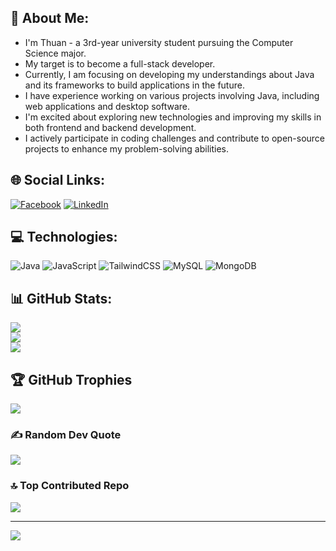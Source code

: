 ## 💫 About Me:
- I'm Thuan - a 3rd-year university student pursuing the Computer Science major.<br>
- My target is to become a full-stack developer.<br>
- Currently, I am focusing on developing my understandings about Java and its frameworks to build applications in the future.<br>
- I have experience working on various projects involving Java, including web applications and desktop software.<br>
- I'm excited about exploring new technologies and improving my skills in both frontend and backend development.<br>
- I actively participate in coding challenges and contribute to open-source projects to enhance my problem-solving abilities.


## 🌐 Social Links:
[![Facebook](https://img.shields.io/badge/Facebook-%231877F2.svg?logo=Facebook&logoColor=white)](https://facebook.com/https://www.facebook.com/hidro.nthn/) [![LinkedIn](https://img.shields.io/badge/LinkedIn-%230077B5.svg?logo=linkedin&logoColor=white)](https://linkedin.com/in/https://www.linkedin.com/in/nguyenthuan2406/) 


## 💻 Technologies:
![Java](https://img.shields.io/badge/java-%23ED8B00.svg?style=flat&logo=openjdk&logoColor=white) 
![JavaScript](https://img.shields.io/badge/javascript-%23323330.svg?style=flat&logo=javascript&logoColor=%23F7DF1E) 
![TailwindCSS](https://img.shields.io/badge/tailwindcss-%2338B2AC.svg?style=flat&logo=tailwind-css&logoColor=white) 
![MySQL](https://img.shields.io/badge/mysql-4479A1.svg?style=flat&logo=mysql&logoColor=white) 
![MongoDB](https://img.shields.io/badge/MongoDB-%234ea94b.svg?style=flat&logo=mongodb&logoColor=white)


## 📊 GitHub Stats:
![](https://github-readme-stats.vercel.app/api?username=MinhThuan2406&theme=nightowl&hide_border=true&include_all_commits=true&count_private=true)<br/>
![](https://github-readme-streak-stats.herokuapp.com/?user=MinhThuan2406&theme=nightowl&hide_border=true)<br/>
![](https://github-readme-stats.vercel.app/api/top-langs/?username=MinhThuan2406&theme=nightowl&hide_border=true&include_all_commits=true&count_private=true&layout=compact)


## 🏆 GitHub Trophies
![](https://github-profile-trophy.vercel.app/?username=MinhThuan2406&theme=midnight-purple&no-frame=true&no-bg=true&margin-w=4)


### ✍️ Random Dev Quote
![](https://quotes-github-readme.vercel.app/api?type=horizontal&theme=radical)


### 🔝 Top Contributed Repo
![](https://github-contributor-stats.vercel.app/api?username=MinhThuan2406&limit=5&theme=dark&combine_all_yearly_contributions=true)


---
[![](https://visitcount.itsvg.in/api?id=Celsius06&icon=0&color=1)](https://visitcount.itsvg.in)

<!-- Proudly created with GPRM ( https://gprm.itsvg.in ) -->
